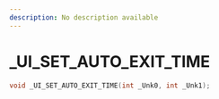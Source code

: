 ```yaml
---
description: No description available 
---
```


# _UI_SET_AUTO_EXIT_TIME

```cpp
void _UI_SET_AUTO_EXIT_TIME(int _Unk0, int _Unk1);
```